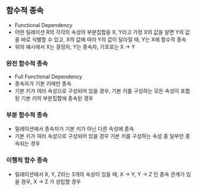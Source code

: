 ## 함수적 종속

- Functional Dependency
- 어떤 릴레이션 R의 각각의 속성의 부분집합을 X, Y라고 가정
X의 값을 알면 Y의 값을 바로 식별할 수 있고, X의 값에 따라 Y의 값이 달라질 때, Y는 X에 함수적 종속
- 위의 예시에서 X는 결정자, Y는 종속자, 기호로는 X → Y

### 완전 함수적 종속

- Full Functional Dependency
- 종속자가 기본 키에만 종속
- 기본 키가 여러 속성으로 구성되어 있을 경우, 기본 키를 구성하는 모든 속성이 포함된 기본 키의 부분집합에 종속된 경우

### 부분 함수적 종속

- 릴레이션에서 종속자가 기본 키가 아닌 다른 속성에 종속
- 기본 키가 여러 속성으로 구성되어 있을 경우 기본 키를 구성하는 속성 중 일부만 종속되는 경우

### 이행적 함수 종속

- 릴레이션에서 X, Y, Z라는 3개의 속성이 있을 때, X → Y, Y → Z 인 종속 관계가 있을 경우, X → Z 가 성립할 경우